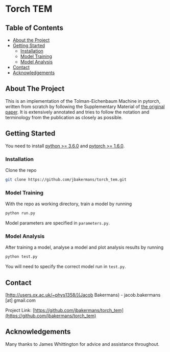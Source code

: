 <!--
[![Contributors][contributors-shield]][contributors-url]
[![Forks][forks-shield]][forks-url]
[![Stargazers][stars-shield]][stars-url]
[![Issues][issues-shield]][issues-url]
[![MIT License][license-shield]][license-url]
[![LinkedIn][linkedin-shield]][linkedin-url]
-->

# Torch TEM

<!-- TABLE OF CONTENTS -->
## Table of Contents

* [About the Project](#about-the-project)
* [Getting Started](#getting-started)
	* [Installation](#installation)
	* [Model Training](#model-training)
	* [Model Analysis](#model-analysis)	
* [Contact](#contact)
* [Acknowledgements](#acknowledgements)


<!-- ABOUT THE PROJECT -->
## About The Project

This is an implementation of the Tolman-Eichenbaum Machine in pytorch, written from scratch by following the Supplementary Material of [the original paper](https://www.biorxiv.org/content/10.1101/770495v2.full). It is extensively annotated and tries to follow the notation and terminology from the publication as closely as possible.


<!-- GETTING STARTED -->
## Getting Started

You need to install [python >= 3.6.0](https://www.python.org/downloads/) and [pytorch >= 1.6.0](https://pytorch.org/).


### Installation

Clone the repo
```sh
git clone https://github.com/jbakermans/torch_tem.git
```

### Model Training

With the repo as working directory, train a model by running
```sh
python run.py
```
Model parameters are specified in ```parameters.py```.

### Model Analysis

After training a model, analyse a model and plot analysis results by running
```sh
python test.py
```
You will need to specify the correct model run in ```test.py```.

<!-- CONTACT -->
## Contact

[http://users.ox.ac.uk/~phys1358/](Jacob Bakermans) - jacob.bakermans [at] gmail.com

Project Link: [https://github.com/jbakermans/torch_tem](https://github.com/jbakermans/torch_tem)


<!-- ACKNOWLEDGEMENTS -->
## Acknowledgements

Many thanks to James Whittington for advice and assistance throughout.